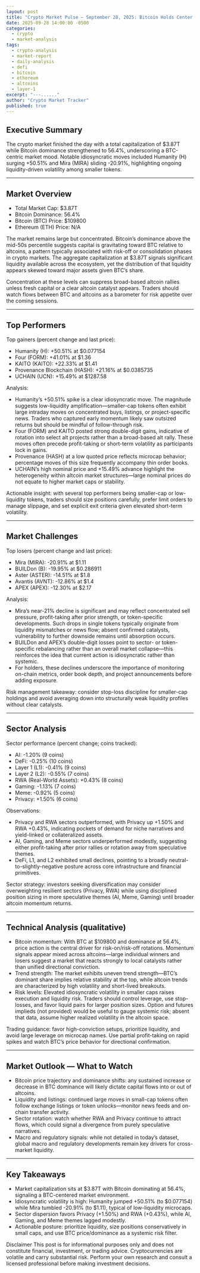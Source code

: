 ```yaml
---
layout: post
title: "Crypto Market Pulse — September 28, 2025: Bitcoin Holds Center Stage as Altcoins See Mixed Rotation"
date: 2025-09-28 14:00:00 -0500
categories:
  - crypto
  - market-analysis
tags:
  - crypto-analysis
  - market-report
  - daily-analysis
  - defi
  - bitcoin
  - ethereum
  - altcoins
  - layer-1
excerpt: "---......"
author: "Crypto Market Tracker"
published: true
---
```


## Executive Summary
The crypto market finished the day with a total capitalization of $3.87T while Bitcoin dominance strengthened to 56.4%, underscoring a BTC-centric market mood. Notable idiosyncratic moves included Humanity (H) surging +50.51% and Mira (MIRA) sliding -20.91%, highlighting ongoing liquidity-driven volatility among smaller tokens.

---

## Market Overview
- Total Market Cap: $3.87T  
- Bitcoin Dominance: 56.4%  
- Bitcoin (BTC) Price: $109800  
- Ethereum (ETH) Price: N/A

The market remains large but concentrated. Bitcoin’s dominance above the mid-50s percentile suggests capital is gravitating toward BTC relative to altcoins, a pattern typically associated with risk-off or consolidation phases in crypto markets. The aggregate capitalization at $3.87T signals significant liquidity available across the ecosystem, yet the distribution of that liquidity appears skewed toward major assets given BTC’s share.

Concentration at these levels can suppress broad-based altcoin rallies unless fresh capital or a clear altcoin catalyst appears. Traders should watch flows between BTC and altcoins as a barometer for risk appetite over the coming sessions.

---

## Top Performers
Top gainers (percent change and last price):
- Humanity (H): +50.51% at $0.077154  
- Four (FORM): +41.01% at $1.36  
- KAITO (KAITO): +22.33% at $1.41  
- Provenance Blockchain (HASH): +21.16% at $0.0385735  
- UCHAIN (UCN): +15.49% at $1287.58

Analysis:
- Humanity’s +50.51% spike is a clear idiosyncratic move. The magnitude suggests low-liquidity amplification—smaller-cap tokens often exhibit large intraday moves on concentrated buys, listings, or project-specific news. Traders who captured early momentum likely saw outsized returns but should be mindful of follow-through risk.
- Four (FORM) and KAITO posted strong double-digit gains, indicative of rotation into select alt projects rather than a broad-based alt rally. These moves often precede profit-taking or short-term volatility as participants lock in gains.
- Provenance (HASH) at a low quoted price reflects microcap behavior; percentage moves of this size frequently accompany thin order books.
- UCHAIN’s high nominal price and +15.49% advance highlight the heterogeneity within altcoin market structures—large nominal prices do not equate to higher market caps or stability.

Actionable insight: with several top performers being smaller-cap or low-liquidity tokens, traders should size positions carefully, prefer limit orders to manage slippage, and set explicit exit criteria given elevated short-term volatility.

---

## Market Challenges
Top losers (percent change and last price):
- Mira (MIRA): -20.91% at $1.11  
- BUILDon (B): -19.95% at $0.286911  
- Aster (ASTER): -14.51% at $1.8  
- Avantis (AVNT): -12.86% at $1.4  
- APEX (APEX): -12.30% at $2.17

Analysis:
- Mira’s near-21% decline is significant and may reflect concentrated sell pressure, profit-taking after prior strength, or token-specific developments. Such drops in single tokens typically originate from liquidity mismatches or news flow; absent confirmed catalysts, vulnerability to further downside remains until absorption occurs.
- BUILDon and APEX’s double-digit losses point to sector- or token-specific rebalancing rather than an overall market collapse—this reinforces the idea that current action is idiosyncratic rather than systemic.
- For holders, these declines underscore the importance of monitoring on-chain metrics, order book depth, and project announcements before adding exposure.

Risk management takeaway: consider stop-loss discipline for smaller-cap holdings and avoid averaging down into structurally weak liquidity profiles without clear catalysts.

---

## Sector Analysis
Sector performance (percent change; coins tracked):
- AI: -1.20% (9 coins)  
- DeFi: -0.25% (10 coins)  
- Layer 1 (L1): -0.41% (9 coins)  
- Layer 2 (L2): -0.55% (7 coins)  
- RWA (Real-World Assets): +0.43% (8 coins)  
- Gaming: -1.13% (7 coins)  
- Meme: -0.92% (5 coins)  
- Privacy: +1.50% (6 coins)

Observations:
- Privacy and RWA sectors outperformed, with Privacy up +1.50% and RWA +0.43%, indicating pockets of demand for niche narratives and yield-linked or collateralized assets.
- AI, Gaming, and Meme sectors underperformed modestly, suggesting either profit-taking after prior rallies or rotation away from speculative themes.
- DeFi, L1, and L2 exhibited small declines, pointing to a broadly neutral-to-slightly-negative posture across core infrastructure and financial primitives.

Sector strategy: investors seeking diversification may consider overweighting resilient sectors (Privacy, RWA) while using disciplined position sizing in more speculative themes (AI, Meme, Gaming) until broader altcoin momentum returns.

---

## Technical Analysis (qualitative)
- Bitcoin momentum: With BTC at $109800 and dominance at 56.4%, price action is the central driver for risk-on/risk-off rotations. Momentum signals appear mixed across altcoins—large individual winners and losers suggest a market that reacts strongly to local catalysts rather than unified directional conviction.
- Trend strength: The market exhibits uneven trend strength—BTC’s dominant share implies relative stability at the top, while altcoin trends are characterized by high volatility and short-lived breakouts.
- Risk levels: Elevated idiosyncratic volatility in smaller caps raises execution and liquidity risk. Traders should control leverage, use stop-losses, and favor liquid pairs for larger position sizes. Option and futures implieds (not provided) would be useful to gauge systemic risk; absent that data, assume higher realized volatility in the altcoin space.

Trading guidance: favor high-conviction setups, prioritize liquidity, and avoid large leverage on microcap names. Use partial profit-taking on rapid spikes and watch BTC’s price behavior for directional confirmation.

---

## Market Outlook — What to Watch
- Bitcoin price trajectory and dominance shifts: any sustained increase or decrease in BTC dominance will likely dictate capital flows into or out of altcoins.
- Liquidity and listings: continued large moves in small-cap tokens often follow exchange listings or token unlocks—monitor news feeds and on-chain transfer activity.
- Sector rotation: watch whether RWA and Privacy continue to attract flows, which could signal a divergence from purely speculative narratives.
- Macro and regulatory signals: while not detailed in today’s dataset, global macro and regulatory developments remain key drivers for cross-market liquidity.

---

## Key Takeaways
- Market capitalization sits at $3.87T with Bitcoin dominating at 56.4%, signaling a BTC-centered market environment.  
- Idiosyncratic volatility is high: Humanity jumped +50.51% (to $0.077154) while Mira tumbled -20.91% (to $1.11), typical of low-liquidity microcaps.  
- Sector dispersion favors Privacy (+1.50%) and RWA (+0.43%), while AI, Gaming, and Meme themes lagged modestly.  
- Actionable posture: prioritize liquidity, size positions conservatively in small caps, and use BTC price/dominance as a systemic risk filter.

Disclaimer
This post is for informational purposes only and does not constitute financial, investment, or trading advice. Cryptocurrencies are volatile and carry substantial risk. Perform your own research and consult a licensed professional before making investment decisions.